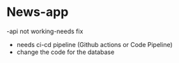# News-app

-api not working-needs fix
- needs ci-cd pipeline (Github actions or Code Pipeline)
- change the code for the database

